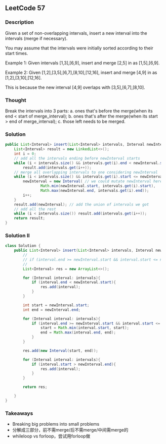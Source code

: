 ## LeetCode 57

### Description
Given a set of non-overlapping intervals, insert a new interval into the intervals (merge if necessary).

You may assume that the intervals were initially sorted according to their start times.

Example 1:
Given intervals [1,3],[6,9], insert and merge [2,5] in as [1,5],[6,9].

Example 2:
Given [1,2],[3,5],[6,7],[8,10],[12,16], insert and merge [4,9] in as [1,2],[3,10],[12,16].

This is because the new interval [4,9] overlaps with [3,5],[6,7],[8,10].

### Thought
Break the intervals into 3 parts:
a. ones that's before the merge(when its end < start of merge_interval);
b. ones that's after the merge(when its start > end of merge_interval);
c. those left needs to be merged.

### Solution
```java
public List<Interval> insert(List<Interval> intervals, Interval newInterval) {
    List<Interval> result = new LinkedList<>();
    int i = 0;
    // add all the intervals ending before newInterval starts
    while (i < intervals.size() && intervals.get(i).end < newInterval.start)
        result.add(intervals.get(i++));
    // merge all overlapping intervals to one considering newInterval
    while (i < intervals.size() && intervals.get(i).start <= newInterval.end) {
        newInterval = new Interval( // we could mutate newInterval here also
                Math.min(newInterval.start, intervals.get(i).start),
                Math.max(newInterval.end, intervals.get(i).end));
        i++;
    }
    result.add(newInterval); // add the union of intervals we got
    // add all the rest
    while (i < intervals.size()) result.add(intervals.get(i++));
    return result;
}

```

### Solution II
```java
class Solution {
    public List<Interval> insert(List<Interval> intervals, Interval newInterval) {
        //
        // if (interval.end >= newInterval.start && interval.start <= newIntercal.end) needs to be merged
        //
        List<Interval> res = new ArrayList<>();

        for (Interval interval: intervals){
            if (interval.end < newInterval.start){
                res.add(interval);
            } 
        }

        int start = newInterval.start;
        int end = newInterval.end;

        for (Interval interval: intervals){
            if (interval.end >= newInterval.start && interval.start <= newInterval.end){
                start = Math.min(interval.start, start);
                end = Math.max(interval.end, end);
            }
        }

        res.add(new Interval(start, end));

        for (Interval interval: intervals){
            if (interval.start > newInterval.end){
                res.add(interval);
            }
        }

        return res;

    }
}
```


### Takeaways
* Breaking big problems into small problems
* 分解成三部分，前不需merge/后不需merge/中间需merge的
* whileloop vs forloop，尝试用forloop做
